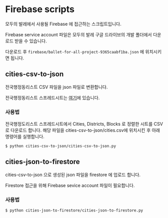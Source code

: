 # Firebase scripts

모두의 발레에서 사용될 Firebase 에 접근하는 스크립트입니다.

Firebase service account 파일은 모두의 발레 구글 드라이브의 개발 폴더에서 다운로드 받을 수 있습니다.

다운로드 후 `firebase/ballet-for-all-project-9365caabf1ba.json` 에 위치시키면 됩니다.

## cities-csv-to-json

전국행정동리스트 CSV 파일을 json 파일로 변환합니다.

전국행정동리스트 스프레드시트는 [여기](https://docs.google.com/spreadsheets/d/18miy3THIfF8-Rzdu23CtcsOxZXsZXAoG/edit?usp=sharing&ouid=106558524234893023284&rtpof=true&sd=true)에 있습니다.

### 사용법

전국행정도리스트 스프레드시트에서 Cities, Districts, Blocks 로 정렬한 시트를 CSV로 다운로드 합니다.
해당 파일을 cities-csv-to-json/cities.csv에 위치시킨 후 아래 명령어를 실행합니다.

```bash
$ python cities-csv-to-json/cities-csv-to-json.py
```

## cities-json-to-firestore

cities-csv-to-json 으로 생성된 json 파일을 firestore 에 업로드 합니다.

Firestore 접근을 위해 Firebase sevice account 파일이 필요합니다.

### 사용법

```bash
$ python cities-json-to-firestore/cities-json-to-firestore.py
```
